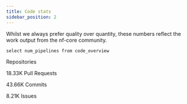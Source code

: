 ```yaml
---
title: Code stats
sidebar_position: 2
---
```


Whilst we always prefer quality over quantity, these numbers reflect the work output from the nf-core community.

<!-- FIXME Generate this from data and make it pretty -->
```num_repos
select num_pipelines from code_overview
```

<Value data={num_repos} /> Repositories

18.33K Pull Requests

43.66K Commits

8.21K Issues
